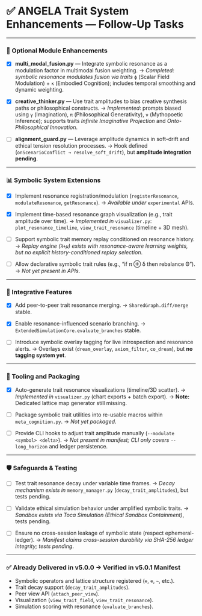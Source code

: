 # ✅ ANGELA Trait System Enhancements — Follow-Up Tasks

---

### 🧹 Optional Module Enhancements

* [x] **multi\_modal\_fusion.py** — Integrate symbolic resonance as a modulation factor in multimodal fusion weighting.
  → *Completed: symbolic resonance modulates fusion via traits* `ϕ` (Scalar Field Modulation) + `κ` (Embodied Cognition); includes temporal smoothing and dynamic weighting.

* [x] **creative\_thinker.py** — Use trait amplitudes to bias creative synthesis paths or philosophical constructs.
  → *Implemented*: prompts biased using `γ` (Imagination), `π` (Philosophical Generativity), `ν` (Mythopoetic Inference); supports traits *Infinite Imaginative Projection* and *Onto-Philosophical Innovation*.

* [ ] **alignment\_guard.py** — Leverage amplitude dynamics in soft-drift and ethical tension resolution processes.
  → Hook defined (`onScenarioConflict → resolve_soft_drift`), but **amplitude integration pending**.

---

### 📊 Symbolic System Extensions

* [x] Implement resonance registration/modulation (`registerResonance`, `modulateResonance`, `getResonance`).
  → *Available under* `experimental` APIs.

* [x] Implement time-based resonance graph visualization (e.g., trait amplitude over time).
  → *Implemented in* `visualizer.py`: `plot_resonance_timeline`, `view_trait_resonance` (timeline + 3D mesh).

* [ ] Support symbolic trait memory replay conditioned on resonance history.
  → *Replay engine (`λ+μ`) exists with resonance-aware learning weights, but no explicit history-conditioned replay selection*.

* [ ] Allow declarative symbolic trait rules (e.g., “if π ⊕ δ then rebalance Θ”).
  → *Not yet present in APIs*.

---

### 🔄 Integrative Features

* [x] Add peer-to-peer trait resonance merging.
  → `SharedGraph.diff/merge` stable.

* [x] Enable resonance-influenced scenario branching.
  → `ExtendedSimulationCore.evaluate_branches` stable.

* [ ] Introduce symbolic overlay tagging for live introspection and resonance alerts.
  → Overlays exist (`dream_overlay`, `axiom_filter`, `co_dream`), but **no tagging system yet**.

---

### 📁 Tooling and Packaging

* [x] Auto-generate trait resonance visualizations (timeline/3D scatter).
  → *Implemented in* `visualizer.py` (chart exports + batch export).
  → **Note:** Dedicated lattice map generator still missing.

* [ ] Package symbolic trait utilities into re-usable macros within `meta_cognition.py`.
  → *Not yet packaged*.

* [ ] Provide CLI hooks to adjust trait amplitude manually (`--modulate <symbol> <delta>`).
  → *Not present in manifest; CLI only covers* `--long_horizon` and ledger persistence.

---

### 🛡 Safeguards & Testing

* [ ] Test trait resonance decay under variable time frames.
  → *Decay mechanism exists in* `memory_manager.py` (`decay_trait_amplitudes`), but tests pending.

* [ ] Validate ethical simulation behavior under amplified symbolic traits.
  → *Sandbox exists via Toca Simulation (Ethical Sandbox Containment)*, tests pending.

* [ ] Ensure no cross-session leakage of symbolic state (respect ephemeral-ledger).
  → *Manifest claims cross-session durability via SHA-256 ledger integrity; tests pending*.

---

### ✅ Already Delivered in v5.0.0 → Verified in v5.0.1 Manifest

* Symbolic operators and lattice structure registered (`⊕`, `⊗`, `~`, etc.).
* Trait decay support (`decay_trait_amplitudes`).
* Peer view API (`attach_peer_view`).
* Visualization (`view_trait_field`, `view_trait_resonance`).
* Simulation scoring with resonance (`evaluate_branches`).
